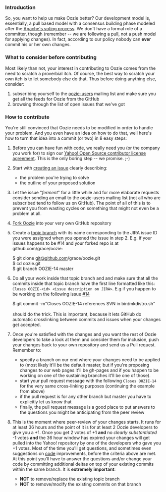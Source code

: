 ### Introduction

So, you want to help us make Oozie better?  Our development model is, essentially, a pull based model with a consensus building phase modeled after the [Apache's voting process](http://www.apache.org/foundation/voting.html). We don't have a formal role of a committer, though (remember -- we are following a pull, not a push model for applying changes). In fact, according to our policy nobody can **ever** commit his or her own changes.

### What to consider before contributing

Most likely than not, your interest in contributing to Oozie comes from the need to scratch a proverbial itch. Of course, the best way to scratch your own itch is to let somebody else do that. Thus before doing anything else, consider:

1. subscribing yourself to the [oozie-users](http://groups.yahoo.com/group/Oozie-users/join) mailing list and make 
    sure you get all the feeds for Oozie from the GitHub
2. browsing through the list of open issues that we've got

### How to contribute

You're still convinced that Oozie needs to be modified in order to handle your problem. And you even have an idea on how to do that, well here's how to turn that idea into a commit (or two) in 8 easy steps:

1. Before you can have fun with code, we really need you (or the company you work for) to sign our [Yahoo! Open Source contributor license agreement](http://yahoo.github.com/oozie/Contribution%20License%20Agreement%20Yahoo.pdf). This is the only boring step -- we promise. ;-) 
2. Start with [creating an issue](http://oozie-jira.hadoop.developer.yahoo.net/browse/OOZIE) clearly describing:
   * the problem you're trying to solve
   * the outline of your proposed solution
3. Let the issue "*ferment*" for a little while and for more elaborate requests consider sending an email to the
    oozie-users mailing list (not all who are subscribed tend to follow us on GitHub). The point of all of this is
    to prevent you from wasting cycles on something that might not even be a problem at all.
4. [Fork Oozie](http://github.com/yahoo/oozie#fork_box) into your very own GitHub repository
5. Create a [topic branch](http://www.kernel.org/pub/software/scm/git/docs/gitworkflows.html#_topic_branches) with its name corresponding to the JIRA issue ID you were assigned when you opened the issue in step 2. E.g. if your issues happens to be #14 and your forked repo is at github.com/grace/oozie:

    $ git clone git@github.com/grace/oozie.git<br>
    $ cd oozie.git<br>
    $ git branch OOZIE-14 master<br>
6. Do all your work inside that topic branch and and make sure that all the commits inside that topic branch have the first line formatted like this: ```Closes OOZIE-<id> <issue description on JIRA>```. E.g if you happen to be working on the following issue [#14](http://github.com/yahoo/oozie/issues/closed#issue/14)

    $ git commit -m"Closes OOZIE-14 references SVN in bin/mkdistro.sh"<br><br>
should do the trick. This is important, because it lets GitHub do automatic crosslinking between commits and issues when your changes get accepted.

7. Once you're satisfied with the changes and you want the rest of Oozie developers to take a look at them and consider them for inclusion, push your changes back to your own repository and send us a Pull request. Remember to:
   * specify a branch on our end where your changes need to be applied to (most likely it'll be the default master, but if you're proposing changes to our web pages it'll be gh-pages and if you happen to be working on one of the sustaining branches it'll be one of those). 
   * start your pull request message with the following ```Closes OOZIE-14``` for the very same cross-linking purposes (continuing the example from above)
   * if the pull request is for any other branch but master you have to explicitly let us know that
   * finally, the pull request message is a good place to put answers to the questions you might be anticipating from the peer review

8. This is the moment where peer-review of your changes starts. It runs for at least 36 hours and the point of it is for at least 2 Oozie developers to give you a +1. Once you get 2 votes of +1 **and** no *clearly substantiated* -1 votes **and** the 36 hour window has expired your changes will get pulled into the Yahoo! repository by one of the developers who gave you +1 votes.  Most of the time you'll get questions, and sometimes even suggestions on [code](http://www.hostgatordiscountcodez.com) improvements, before the criteria above are met. At this point you'll have to answer the questions and/or change your code by committing additional deltas on top of your existing commits within the same branch. It is **extremely important**:
      * **NOT** to remove/replace the existing topic branch
      * **NOT** to remove/modify the existing commits on that branch